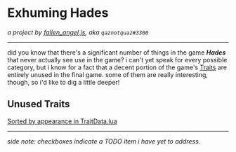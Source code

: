 # Exhuming Hades
*a project by [fallen_angel.js](https://twitch.tv/qaznotquaz "come watch me on twitch!"), aka `qaznotquaz#3300`*

---

did you know that there's a significant number of things in the game ***Hades*** that never actually see use in the game? i can't yet speak for every possible category, but i know for a fact that a decent portion of the game's [Traits](whats-a-trait) are entirely unused in the final game. some of them are really interesting, though, so i'd like to dig a little deeper!

## Unused Traits
[Sorted by appearance in TraitData.lua](traitData_byAppearance)

---
*side note: checkboxes indicate a TODO item i have yet to address.*